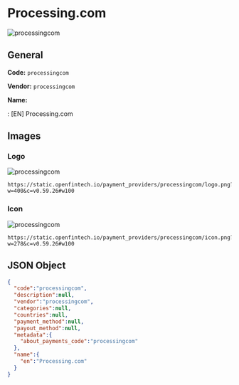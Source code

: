 
# Processing.com 
![processingcom](https://static.openfintech.io/payment_providers/processingcom/logo.png?w=400&c=v0.59.26#w100)  

## General 
 
**Code:** `processingcom` 
 
**Vendor:** `processingcom` 
 
**Name:** 
 
:	[EN] Processing.com 
 

## Images 

### Logo 
 
![processingcom](https://static.openfintech.io/payment_providers/processingcom/logo.png?w=400&c=v0.59.26#w100)  

```
https://static.openfintech.io/payment_providers/processingcom/logo.png?w=400&c=v0.59.26#w100
```  

### Icon 
 
![processingcom](https://static.openfintech.io/payment_providers/processingcom/icon.png?w=278&c=v0.59.26#w100)  

```
https://static.openfintech.io/payment_providers/processingcom/icon.png?w=278&c=v0.59.26#w100
```  

## JSON Object 

```json
{
  "code":"processingcom",
  "description":null,
  "vendor":"processingcom",
  "categories":null,
  "countries":null,
  "payment_method":null,
  "payout_method":null,
  "metadata":{
    "about_payments_code":"processingcom"
  },
  "name":{
    "en":"Processing.com"
  }
}
```  
